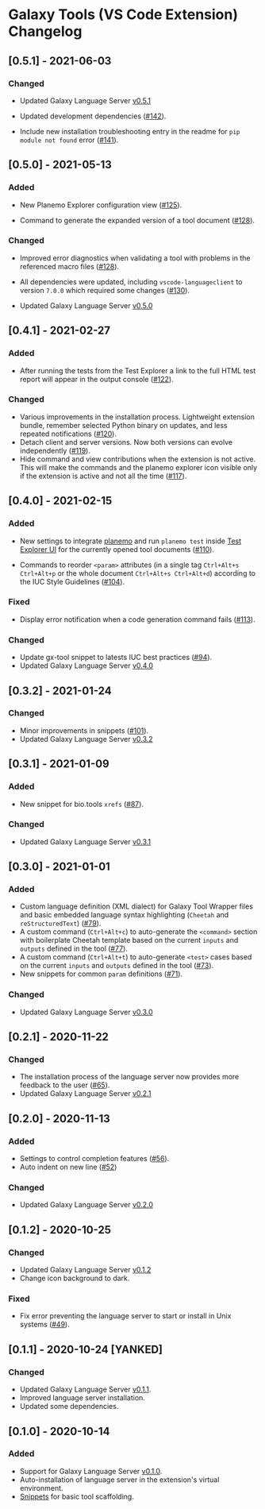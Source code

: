# Galaxy Tools (VS Code Extension) Changelog

## [0.5.1] - 2021-06-03

### Changed

- Updated Galaxy Language Server [v0.5.1](./server/CHANGELOG.md#051)

- Updated development dependencies ([#142](https://github.com/galaxyproject/galaxy-language-server/pull/142)).

- Include new installation troubleshooting entry in the readme for `pip module not found` error ([#141](https://github.com/galaxyproject/galaxy-language-server/pull/141)).

## [0.5.0] - 2021-05-13

### Added

- New Planemo Explorer configuration view ([#125](https://github.com/galaxyproject/galaxy-language-server/pull/125)).

- Command to generate the expanded version of a tool document ([#128](https://github.com/galaxyproject/galaxy-language-server/pull/128)).

### Changed

- Improved error diagnostics when validating a tool with problems in the referenced macro files ([#128](https://github.com/galaxyproject/galaxy-language-server/pull/128)).

- All dependencies were updated, including `vscode-languageclient` to version `7.0.0` which required some changes ([#130](https://github.com/galaxyproject/galaxy-language-server/pull/130)).

- Updated Galaxy Language Server [v0.5.0](./server/CHANGELOG.md#050)

## [0.4.1] - 2021-02-27

### Added

- After running the tests from the Test Explorer a link to the full HTML test report will appear in the output console ([#122](https://github.com/galaxyproject/galaxy-language-server/pull/122)).

### Changed

- Various improvements in the installation process. Lightweight extension bundle, remember selected Python binary on updates, and less repeated notifications ([#120](https://github.com/galaxyproject/galaxy-language-server/pull/120)).
- Detach client and server versions. Now both versions can evolve independently ([#119](https://github.com/galaxyproject/galaxy-language-server/pull/119)).
- Hide command and view contributions when the extension is not active. This will make the commands and the planemo explorer icon visible only if the extension is active and not all the time ([#117](https://github.com/galaxyproject/galaxy-language-server/pull/117)).

## [0.4.0] - 2021-02-15

### Added

- New settings to integrate [planemo](https://github.com/galaxyproject/planemo) and run `planemo test` inside [Test Explorer UI](https://marketplace.visualstudio.com/items?itemName=hbenl.vscode-test-explorer) for the currently opened tool documents ([#110](https://github.com/galaxyproject/galaxy-language-server/pull/110)).

- Commands to reorder `<param>` attributes (in a single tag `Ctrl+Alt+s Ctrl+Alt+p` or the whole document `Ctrl+Alt+s Ctrl+Alt+d`) according to the IUC Style Guidelines ([#104](https://github.com/galaxyproject/galaxy-language-server/pull/104)).

### Fixed

- Display error notification when a code generation command fails ([#113](https://github.com/galaxyproject/galaxy-language-server/pull/113)).

### Changed

- Update gx-tool snippet to latests IUC best practices ([#94](https://github.com/galaxyproject/galaxy-language-server/pull/94)).
- Updated Galaxy Language Server [v0.4.0](./server/CHANGELOG.md#040)

## [0.3.2] - 2021-01-24

### Changed

- Minor improvements in snippets ([#101](https://github.com/galaxyproject/galaxy-language-server/pull/101)).
- Updated Galaxy Language Server [v0.3.2](./server/CHANGELOG.md#032)

## [0.3.1] - 2021-01-09

### Added

- New snippet for bio.tools `xrefs` ([#87](https://github.com/galaxyproject/galaxy-language-server/pull/87/files)).

### Changed

- Updated Galaxy Language Server [v0.3.1](./server/CHANGELOG.md#031)

## [0.3.0] - 2021-01-01

### Added

- Custom language definition (XML dialect) for Galaxy Tool Wrapper files and basic embedded language syntax highlighting (`Cheetah` and `reStructuredText`) ([#79](https://github.com/galaxyproject/galaxy-language-server/pull/79)).
- A custom command (`Ctrl+Alt+c`) to auto-generate the `<command>` section with boilerplate Cheetah template based on the current `inputs` and `outputs` defined in the tool ([#77](https://github.com/galaxyproject/galaxy-language-server/pull/77)).
- A custom command (`Ctrl+Alt+t`) to auto-generate `<test>` cases based on the current `inputs` and `outputs` defined in the tool ([#73](https://github.com/galaxyproject/galaxy-language-server/pull/73)).
- New snippets for common `param` definitions ([#71](https://github.com/galaxyproject/galaxy-language-server/pull/71/files)).

### Changed

- Updated Galaxy Language Server [v0.3.0](./server/CHANGELOG.md#030)

## [0.2.1] - 2020-11-22

### Changed

- The installation process of the language server now provides more feedback to the user ([#65](https://github.com/galaxyproject/galaxy-language-server/pull/65)).
- Updated Galaxy Language Server [v0.2.1](./server/CHANGELOG.md#021)

## [0.2.0] - 2020-11-13

### Added

- Settings to control completion features ([#56](https://github.com/galaxyproject/galaxy-language-server/pull/56)).
- Auto indent on new line ([#52](https://github.com/galaxyproject/galaxy-language-server/pull/52))

### Changed

- Updated Galaxy Language Server [v0.2.0](./server/CHANGELOG.md#020)

## [0.1.2] - 2020-10-25

### Changed

- Updated Galaxy Language Server [v0.1.2](./server/CHANGELOG.md#012)
- Change icon background to dark.

### Fixed

- Fix error preventing the language server to start or install in Unix systems ([#49](https://github.com/galaxyproject/galaxy-language-server/pull/49)).

## [0.1.1] - 2020-10-24 [YANKED]

### Changed

- Updated Galaxy Language Server [v0.1.1](./server/CHANGELOG.md#011).
- Improved language server installation.
- Updated some dependencies.

## [0.1.0] - 2020-10-14

### Added

- Support for Galaxy Language Server [v0.1.0](./server/CHANGELOG.md#010).
- Auto-installation of language server in the extension's virtual environment.
- [Snippets](./client/src/snippets.json) for basic tool scaffolding.
